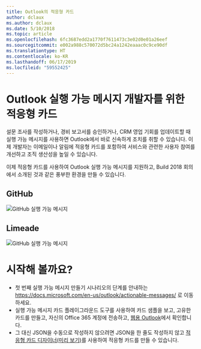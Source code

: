 ```yaml
---
title: Outlook의 적응형 카드
author: dclaux
ms.author: dclaux
ms.date: 5/10/2018
ms.topic: article
ms.openlocfilehash: 6fc3687edd2a1770f7611473c3e02d0e01a26eef
ms.sourcegitcommit: e002a988c570072d5bc24a1242eaaac0c9ce90df
ms.translationtype: HT
ms.contentlocale: ko-KR
ms.lasthandoff: 06/17/2019
ms.locfileid: "59552425"
---
```

# <a name="adaptive-cards-for-outlook-actionable-message-developers"></a>Outlook 실행 가능 메시지 개발자를 위한 적응형 카드

설문 조사를 작성하거나, 경비 보고서를 승인하거나, CRM 영업 기회를 업데이트할 때 실행 가능 메시지를 사용하면 Outlook에서 바로 신속하게 조치를 취할 수 있습니다. 이제 개발자는 이메일이나 알림에 적응형 카드를 포함하여 서비스와 관련한 사용자 참여를 개선하고 조직 생산성을 높일 수 있습니다.

이제 적응형 카드를 사용하여 Outlook 실행 가능 메시지를 지원하고, Build 2018 회의에서 소개된 것과 같은 풍부한 환경을 만들 수 있습니다.

## <a name="github"></a>GitHub
![GitHub 실행 가능 메시지](media/outlook/GitHub.png)

## <a name="limeade"></a>Limeade
![GitHub 실행 가능 메시지](media/outlook/Limeade.jpg)


# <a name="ready-to-start"></a>시작해 볼까요?

- 첫 번째 실행 가능 메시지 만들기 시나리오의 단계를 안내하는 https://docs.microsoft.com/en-us/outlook/actionable-messages/ 로 이동하세요.
- 실행 가능 메시지 카드 플레이그라운드 도구를 사용하여 카드 샘플을 보고, 고유한 카드를 만들고, 자신의 Office 365 계정에 전송하고, [웹용 Outlook](https://outlook.office.com)에서 확인합니다.
- 그 대신 JSON을 수동으로 작성하지 않으려면 JSON을 한 줄도 작성하지 않고 [적응형 카드 디자이너(미리 보기)](https://acdesignerbeta.azurewebsites.net)를 사용하여 적응형 카드를 만들 수 있습니다.